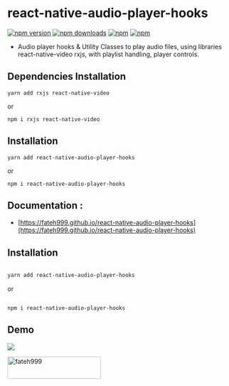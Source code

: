# react-native-audio-player-hooks

[![npm version](https://img.shields.io/npm/v/react-native-audio-player-hooks.svg?style=for-the-badge)](https://www.npmjs.com/package/react-native-audio-player-hooks)
[![npm downloads](https://img.shields.io/npm/dm/react-native-audio-player-hooks.svg?style=for-the-badge)](https://www.npmjs.com/package/react-native-audio-player-hooks)
[![npm](https://img.shields.io/npm/dt/react-native-audio-player-hooks.svg?style=for-the-badge)](https://www.npmjs.com/package/react-native-audio-player-hooks)
[![npm](https://img.shields.io/npm/l/react-native-audio-player-hooks?style=for-the-badge)](https://github.com/fateh999/react-native-audio-player-hooks/blob/master/LICENSE)

- Audio player hooks & Utility Classes to play audio files, using libraries react-native-video rxjs, with playlist handling, player controls.

## Dependencies Installation

```
yarn add rxjs react-native-video
```

or

```
npm i rxjs react-native-video
```

## Installation

```
yarn add react-native-audio-player-hooks
```

or

```
npm i react-native-audio-player-hooks
```

## Documentation :

- [https://fateh999.github.io/react-native-audio-player-hooks](https://fateh999.github.io/react-native-audio-player-hooks)

## Installation

```bash

yarn add react-native-audio-player-hooks

```

or

```

npm i react-native-audio-player-hooks

```

## Demo

![](player.gif)

<p><a href="https://www.buymeacoffee.com/fateh999"> <img align="left" src="https://cdn.buymeacoffee.com/buttons/v2/default-yellow.png" height="50" width="210" alt="fateh999" /></a></p><br><br><br>
